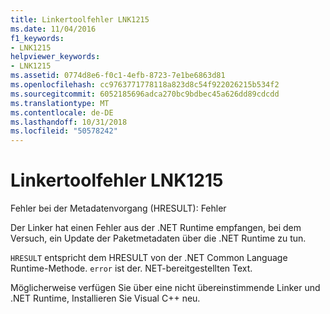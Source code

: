 ```yaml
---
title: Linkertoolfehler LNK1215
ms.date: 11/04/2016
f1_keywords:
- LNK1215
helpviewer_keywords:
- LNK1215
ms.assetid: 0774d8e6-f0c1-4efb-8723-7e1be6863d81
ms.openlocfilehash: cc9763771778118a823d8c54f922026215b534f2
ms.sourcegitcommit: 6052185696adca270bc9bdbec45a626dd89cdcdd
ms.translationtype: MT
ms.contentlocale: de-DE
ms.lasthandoff: 10/31/2018
ms.locfileid: "50578242"
---
```

# <a name="linker-tools-error-lnk1215"></a>Linkertoolfehler LNK1215

Fehler bei der Metadatenvorgang (HRESULT): Fehler

Der Linker hat einen Fehler aus der .NET Runtime empfangen, bei dem Versuch, ein Update der Paketmetadaten über die .NET Runtime zu tun.

`HRESULT` entspricht dem HRESULT von der .NET Common Language Runtime-Methode. `error` ist der. NET-bereitgestellten Text.

Möglicherweise verfügen Sie über eine nicht übereinstimmende Linker und .NET Runtime, Installieren Sie Visual C++ neu.